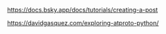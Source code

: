 https://docs.bsky.app/docs/tutorials/creating-a-post

https://davidgasquez.com/exploring-atproto-python/
